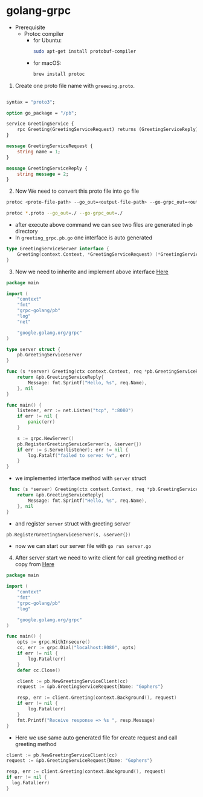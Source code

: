 # golang-grpc

* Prerequisite 
  - Protoc compiler
    - for Ubuntu:
      ```bash
      sudo apt-get install protobuf-compiler
      ```
    - for macOS:
      ```bash
      brew install protoc
      ```



1. Create one proto file name with `greeeing.proto`.

```proto

syntax = "proto3";

option go_package = "/pb";

service GreetingService {
    rpc Greeting(GreetingServiceRequest) returns (GreetingServiceReply) {}
}

message GreetingServiceRequest {
    string name = 1;
}

message GreetingServiceReply {
    string message = 2;
}

```

2. Now We need to convert this proto file into go file

```bash
protoc <proto-file-path> --go_out=<output-file-path> --go-grpc_out=<output-file-path>
```

```bash
protoc *.proto --go_out=./ --go-grpc_out=./
```
  - after execute above command we can see two files are generated in `pb` directory
  - In `greeting_grpc.pb.go` one interface is auto generated 

```go
type GreetingServiceServer interface {
	Greeting(context.Context, *GreetingServiceRequest) (*GreetingServiceReply, error)
}
```

3. Now we need to inherite and implement above interface [Here](https://github.com/DekivadiyaKishan/golang-grpc/blob/main/server/server.go)

```go
package main

import (
	"context"
	"fmt"
	"grpc-golang/pb"
	"log"
	"net"

	"google.golang.org/grpc"
)

type server struct {
	pb.GreetingServiceServer
}

func (s *server) Greeting(ctx context.Context, req *pb.GreetingServiceRequest) (*pb.GreetingServiceReply, error) {
	return &pb.GreetingServiceReply{
		Message: fmt.Sprintf("Hello, %s", req.Name),
	}, nil
}

func main() {
	listener, err := net.Listen("tcp", ":8080")
	if err != nil {
		panic(err)
	}

	s := grpc.NewServer()
	pb.RegisterGreetingServiceServer(s, &server{})
	if err := s.Serve(listener); err != nil {
		log.Fatalf("failed to serve: %v", err)
	}
}
```
  - we implemented interface method with `server` struct
```go
 func (s *server) Greeting(ctx context.Context, req *pb.GreetingServiceRequest) (*pb.GreetingServiceReply, error) {
	return &pb.GreetingServiceReply{
		Message: fmt.Sprintf("Hello, %s", req.Name),
	}, nil
}
```
  - and register `server` struct with greeting server
```go
pb.RegisterGreetingServiceServer(s, &server{})
```
  - now we can start our server file with `go run server.go`

4. After server start we need to write client for call greeting method or copy from [Here](https://github.com/DekivadiyaKishan/golang-grpc/blob/main/client/client.go)

```go 
package main

import (
	"context"
	"fmt"
	"grpc-golang/pb"
	"log"

	"google.golang.org/grpc"
)

func main() {
	opts := grpc.WithInsecure()
	cc, err := grpc.Dial("localhost:8080", opts)
	if err != nil {
		log.Fatal(err)
	}
	defer cc.Close()

	client := pb.NewGreetingServiceClient(cc)
	request := &pb.GreetingServiceRequest{Name: "Gophers"}

	resp, err := client.Greeting(context.Background(), request)
	if err != nil {
		log.Fatal(err)
	}
	fmt.Printf("Receive response => %s ", resp.Message)
}
```
 - Here we use same auto generated file for create request and call greeting method
```go
client := pb.NewGreetingServiceClient(cc)
request := &pb.GreetingServiceRequest{Name: "Gophers"}

resp, err := client.Greeting(context.Background(), request)
if err != nil {
  log.Fatal(err)
}
```
